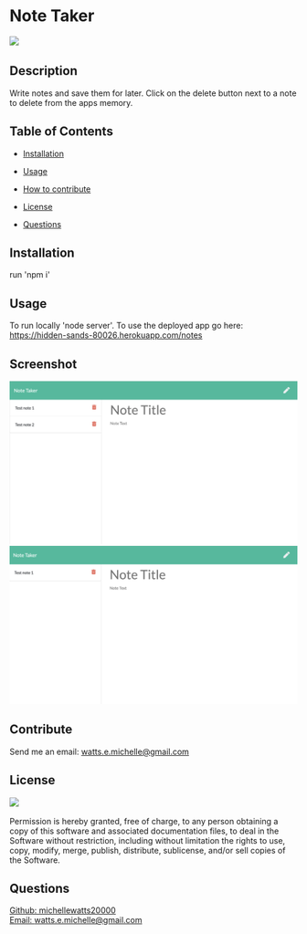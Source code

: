 # Note Taker

  <a href="https://opensource.org/licenses/MIT">
  <img src="https://img.shields.io/badge/License-MIT-yellow.svg"></a>

  ## Description
  Write notes and save them for later. Click on the delete button next to a note to delete from the apps memory.

  ## Table of Contents
  - [Installation](#installation)
  - [Usage](#usage)
  - [How to contribute](#contribute)
  
  - [License](#license)
  - [Questions](#questions)

  ## Installation
  run 'npm i'

  ## Usage
  To run locally 'node server'. To use the deployed app go here: https://hidden-sands-80026.herokuapp.com/notes

  ## Screenshot 
  ![screenshot](./public/assets/img/screenshot1.png)
    ![screenshot](./public/assets/img/screenshot2.png)

  ## Contribute
  Send me an email: watts.e.michelle@gmail.com

  

  ## License

<a href="https://opensource.org/licenses/MIT">
<img src="https://img.shields.io/badge/License-MIT-yellow.svg"></a>

Permission is hereby granted, free of charge, to any person obtaining a copy of this software and associated documentation files, to deal in the Software without restriction, including without limitation the rights to use, copy, modify, merge, publish, distribute, sublicense, and/or sell copies of the Software.


  ## Questions
  [Github: michellewatts20000](https://github.com/michellewatts20000)
  <br>
  [Email: watts.e.michelle@gmail.com](mailto:watts.e.michelle@gmail.com)
